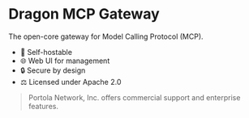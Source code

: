 # Dragon MCP Gateway

The open-core gateway for Model Calling Protocol (MCP).

- 🧠 Self-hostable
- 🌐 Web UI for management
- 🔒 Secure by design
- ⚖️ Licensed under Apache 2.0

> Portola Network, Inc. offers commercial support and enterprise features.
